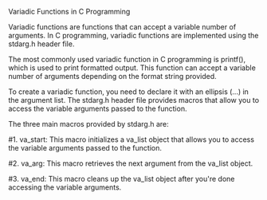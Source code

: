 Variadic Functions in C Programming

Variadic functions are functions that can accept a variable number of arguments. In C programming, variadic functions are implemented using the stdarg.h header file.

The most commonly used variadic function in C programming is printf(), which is used to print formatted output. This function can accept a variable number of arguments depending on the format string provided.

To create a variadic function, you need to declare it with an ellipsis (...) in the argument list. The stdarg.h header file provides macros that allow you to access the variable arguments passed to the function.

The three main macros provided by stdarg.h are:

#1. va_start: This macro initializes a va_list object that allows you to access the variable arguments passed to the function.

#2. va_arg: This macro retrieves the next argument from the va_list object.

#3. va_end: This macro cleans up the va_list object after you're done accessing the variable arguments.

